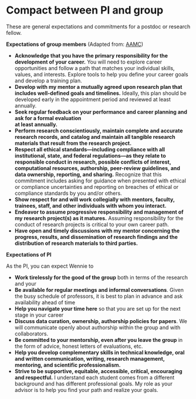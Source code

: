 # Compact between PI and group

These are general expectations and commitments for a postdoc or research fellow.

**Expectations of group members** (Adapted from: [AAMC](https://www.aamc.org/what-we-do/mission-areas/medical-research/post-doc-compact))

* **Acknowledge that you have the primary responsibility for the development of your career.** You will need to explore career opportunities and follow a path that matches your individual skills, values, and interests. Explore tools to help you define your career goals and develop a training plan.&#x20;
* **Develop with my mentor a mutually agreed upon research plan that includes well-defined goals and timelines.** Ideally, this plan should be developed early in the appointment period and reviewed at least annually.
* **Seek regular feedback on your performance and career planning and ask for a formal evaluation**\
  **at least annually.**&#x20;
* **Perform research conscientiously, maintain complete and accurate research records, and catalog and maintain all tangible research materials that result from the research project.**
* **Respect all ethical standards—including compliance with all institutional, state, and federal regulations—as they relate to responsible conduct in research, possible conflicts of interest, computational resources, authorship, peer-review guidelines, and data ownership, reporting, and sharing.** Recognize that this commitment includes asking for guidance when presented with ethical or compliance uncertainties and reporting on breaches of ethical or compliance standards by you and/or others.
* **Show respect for and will work collegially with mentors, faculty, trainees, staff, and other individuals with whom you interact.**
* **Endeavor to assume progressive responsibility and management of my research project(s) as it matures.** Assuming responsibility for the conduct of research projects is critical to your own career path.&#x20;
* **Have open and timely discussions with my mentor concerning the progress, results, and dissemination of research findings and the distribution of research materials to third parties.**&#x20;



**Expectations of PI**

As the PI, you can expect Wennie to

* **Work tirelessly for the good of the group** both in terms of the research and your&#x20;
* **Be available for regular meetings and informal conversations**. Given the busy schedule of professors, it is best to plan in advance and ask availability ahead of time
* **Help you navigate your time here** so that you are set up for the next stage in your career
* **Discuss data curation, ownership, authorship policies for papers**. We will communicate openly about authorship within the group and with collaborators.&#x20;
* **Be committed to your mentorship, even after you leave the group** in the form of advice, honest letters of evaluations, etc.
* **Help you develop complementary skills in technical knowledge, oral and written communication, writing, research management, mentoring, and scientific professionalism.**
* **Strive to be supportive, equitable, accessible, critical, encouraging and respectful.** I understand each student comes from a different background and has different professional goals. My role as your advisor is to help you find your path and realize your goals.&#x20;
